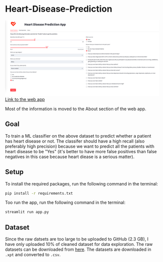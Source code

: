 # Heart-Disease-Prediction

![app screenshot](images/app_screenshot.png)
[Link to the web app](https://daniel-zm-fang-heart-disease-prediction-app-yvit39.streamlit.app/)

Most of the information is moved to the About section of the web app.

## Goal
To train a ML classifier on the above dataset to predict whether a patient has heart disease or not. The classifer should have a high recall (also preferably high precision) because we want to predict all the patients with heart disease to be "Yes" (it's better to have more false positives than false negatives in this case because heart diease is a serious matter).

## Setup
To install the required packages, run the following command in the terminal:
```bash
pip install -r requirements.txt
```
Too run the app, run the following command in the terminal:
```bash
streamlit run app.py
```

## Dataset
Since the raw datsets are too large to be uploaded to GitHub (2.3 GB), I have only uploaded 10% of cleaned dataset for data exploration. The raw datasets can be downloaded from
[here](https://www.cdc.gov/brfss/annual_data/annual_data.htm). The datasets are downloaded in `.xpt` and converted to `.csv`.